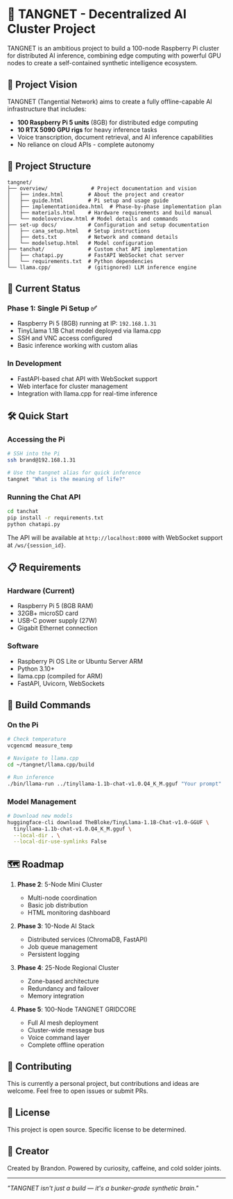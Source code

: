 # 🧠 TANGNET - Decentralized AI Cluster Project

TANGNET is an ambitious project to build a 100-node Raspberry Pi cluster for distributed AI inference, combining edge computing with powerful GPU nodes to create a self-contained synthetic intelligence ecosystem.

## 🌟 Project Vision

TANGNET (Tangential Network) aims to create a fully offline-capable AI infrastructure that includes:
- **100 Raspberry Pi 5 units** (8GB) for distributed edge computing
- **10 RTX 5090 GPU rigs** for heavy inference tasks
- Voice transcription, document retrieval, and AI inference capabilities
- No reliance on cloud APIs - complete autonomy

## 📁 Project Structure

```
tangnet/
├── overview/              # Project documentation and vision
│   ├── index.html        # About the project and creator
│   ├── guide.html        # Pi setup and usage guide
│   ├── implementationidea.html  # Phase-by-phase implementation plan
│   ├── materials.html    # Hardware requirements and build manual
│   └── modeloverview.html # Model details and commands
├── set-up docs/          # Configuration and setup documentation
│   ├── cana_setup.html   # Setup instructions
│   ├── dets.txt          # Network and command details
│   └── modelsetup.html   # Model configuration
├── tanchat/              # Custom chat API implementation
│   ├── chatapi.py        # FastAPI WebSocket chat server
│   └── requirements.txt  # Python dependencies
└── llama.cpp/            # (gitignored) LLM inference engine
```

## 🚀 Current Status

### Phase 1: Single Pi Setup ✅
- Raspberry Pi 5 (8GB) running at IP: `192.168.1.31`
- TinyLlama 1.1B Chat model deployed via llama.cpp
- SSH and VNC access configured
- Basic inference working with custom alias

### In Development
- FastAPI-based chat API with WebSocket support
- Web interface for cluster management
- Integration with llama.cpp for real-time inference

## 🛠️ Quick Start

### Accessing the Pi
```bash
# SSH into the Pi
ssh brand@192.168.1.31

# Use the tangnet alias for quick inference
tangnet "What is the meaning of life?"
```

### Running the Chat API
```bash
cd tanchat
pip install -r requirements.txt
python chatapi.py
```

The API will be available at `http://localhost:8000` with WebSocket support at `/ws/{session_id}`.

## 📋 Requirements

### Hardware (Current)
- Raspberry Pi 5 (8GB RAM)
- 32GB+ microSD card
- USB-C power supply (27W)
- Gigabit Ethernet connection

### Software
- Raspberry Pi OS Lite or Ubuntu Server ARM
- Python 3.10+
- llama.cpp (compiled for ARM)
- FastAPI, Uvicorn, WebSockets

## 🔧 Build Commands

### On the Pi
```bash
# Check temperature
vcgencmd measure_temp

# Navigate to llama.cpp
cd ~/tangnet/llama.cpp/build

# Run inference
./bin/llama-run ../tinyllama-1.1b-chat-v1.0.Q4_K_M.gguf "Your prompt"
```

### Model Management
```bash
# Download new models
huggingface-cli download TheBloke/TinyLlama-1.1B-Chat-v1.0-GGUF \
  tinyllama-1.1b-chat-v1.0.Q4_K_M.gguf \
  --local-dir . \
  --local-dir-use-symlinks False
```

## 🗺️ Roadmap

1. **Phase 2**: 5-Node Mini Cluster
   - Multi-node coordination
   - Basic job distribution
   - HTML monitoring dashboard

2. **Phase 3**: 10-Node AI Stack
   - Distributed services (ChromaDB, FastAPI)
   - Job queue management
   - Persistent logging

3. **Phase 4**: 25-Node Regional Cluster
   - Zone-based architecture
   - Redundancy and failover
   - Memory integration

4. **Phase 5**: 100-Node TANGNET GRIDCORE
   - Full AI mesh deployment
   - Cluster-wide message bus
   - Voice command layer
   - Complete offline operation

## 🤝 Contributing

This is currently a personal project, but contributions and ideas are welcome. Feel free to open issues or submit PRs.

## 📜 License

This project is open source. Specific license to be determined.

## 🧪 Creator

Created by Brandon. Powered by curiosity, caffeine, and cold solder joints.

---

*"TANGNET isn't just a build — it's a bunker-grade synthetic brain."*